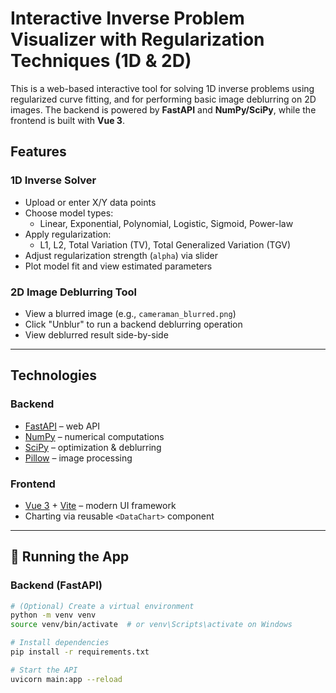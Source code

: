 # Interactive Inverse Problem Visualizer with Regularization Techniques (1D & 2D)

This is a web-based interactive tool for solving 1D inverse problems using regularized curve fitting, and for performing basic image deblurring on 2D images. The backend is powered by **FastAPI** and **NumPy/SciPy**, while the frontend is built with **Vue 3**.

## Features

### 1D Inverse Solver
- Upload or enter X/Y data points
- Choose model types:
  - Linear, Exponential, Polynomial, Logistic, Sigmoid, Power-law
- Apply regularization:
  - L1, L2, Total Variation (TV), Total Generalized Variation (TGV)
- Adjust regularization strength (`alpha`) via slider
- Plot model fit and view estimated parameters

### 2D Image Deblurring Tool
- View a blurred image (e.g., `cameraman_blurred.png`)
- Click "Unblur" to run a backend deblurring operation
- View deblurred result side-by-side

---

## Technologies

### Backend
- [FastAPI](https://fastapi.tiangolo.com/) – web API
- [NumPy](https://numpy.org/) – numerical computations
- [SciPy](https://scipy.org/) – optimization & deblurring
- [Pillow](https://python-pillow.org/) – image processing

### Frontend
- [Vue 3](https://vuejs.org/) + [Vite](https://vitejs.dev/) – modern UI framework
- Charting via reusable `<DataChart>` component

---

## 🧪 Running the App

### Backend (FastAPI)

```bash
# (Optional) Create a virtual environment
python -m venv venv
source venv/bin/activate  # or venv\Scripts\activate on Windows

# Install dependencies
pip install -r requirements.txt

# Start the API
uvicorn main:app --reload
